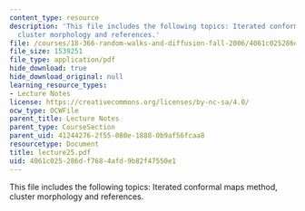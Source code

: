 ```yaml
---
content_type: resource
description: 'This file includes the following topics: Iterated conformal maps method,
  cluster morphology and references.'
file: /courses/18-366-random-walks-and-diffusion-fall-2006/4061c025286df7684afd9b82f47550e1_lecture25.pdf
file_size: 1539251
file_type: application/pdf
hide_download: true
hide_download_original: null
learning_resource_types:
- Lecture Notes
license: https://creativecommons.org/licenses/by-nc-sa/4.0/
ocw_type: OCWFile
parent_title: Lecture Notes
parent_type: CourseSection
parent_uid: 41244276-2f55-080e-1888-0b9af56fcaa8
resourcetype: Document
title: lecture25.pdf
uid: 4061c025-286d-f768-4afd-9b82f47550e1
---
```

This file includes the following topics: Iterated conformal maps method, cluster morphology and references.